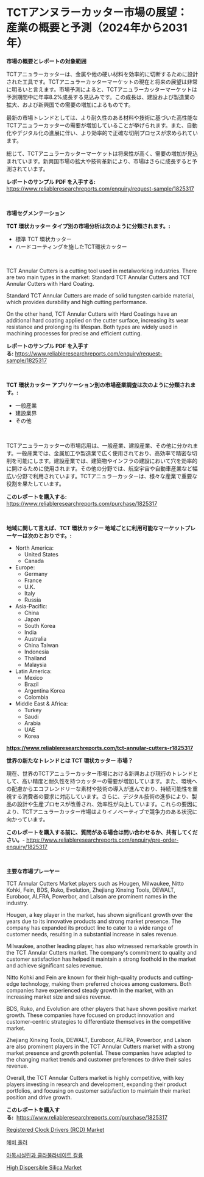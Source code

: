 <p><h1>TCTアンヌラーカッター市場の展望：産業の概要と予測（2024年から2031年）</h1></p><p><strong>市場の概要とレポートの対象範囲</strong></p>
<p><p>TCTアニュラーカッターは、金属や他の硬い材料を効率的に切断するために設計された工具です。TCTアニュラーカッターマーケットの現在と将来の展望は非常に明るいと言えます。市場予測によると、TCTアニュラーカッターマーケットは予測期間中に年率8.2%成長する見込みです。この成長は、建設および製造業の拡大、および新興国での需要の増加によるものです。</p><p>最新の市場トレンドとしては、より耐久性のある材料や技術に基づいた高性能なTCTアニュラーカッターの需要が増加していることが挙げられます。また、自動化やデジタル化の進展に伴い、より効率的で正確な切削プロセスが求められています。</p><p>総じて、TCTアニュラーカッターマーケットは将来性が高く、需要の増加が見込まれています。新興国市場の拡大や技術革新により、市場はさらに成長すると予測されています。</p></p>
<p><strong>レポートのサンプル PDF を入手する:</strong> <a href="https://www.reliableresearchreports.com/enquiry/request-sample/1825317">https://www.reliableresearchreports.com/enquiry/request-sample/1825317</a></p>
<p>&nbsp;</p>
<p><strong>市場セグメンテーション</strong></p>
<p><strong>TCT 環状カッター タイプ別の市場分析は次のように分類されます。:</strong></p>
<p><ul><li>標準 TCT 環状カッター</li><li>ハードコーティングを施したTCT環状カッター</li></ul></p>
<p>&nbsp;</p>
<p><p>TCT Annular Cutters is a cutting tool used in metalworking industries. There are two main types in the market: Standard TCT Annular Cutters and TCT Annular Cutters with Hard Coating. </p><p>Standard TCT Annular Cutters are made of solid tungsten carbide material, which provides durability and high cutting performance. </p><p>On the other hand, TCT Annular Cutters with Hard Coatings have an additional hard coating applied on the cutter surface, increasing its wear resistance and prolonging its lifespan. Both types are widely used in machining processes for precise and efficient cutting.</p></p>
<p><strong>レポートのサンプル PDF を入手する:</strong>&nbsp;<a href="https://www.reliableresearchreports.com/enquiry/request-sample/1825317">https://www.reliableresearchreports.com/enquiry/request-sample/1825317</a></p>
<p>&nbsp;</p>
<p><strong> TCT 環状カッター アプリケーション別の市場産業調査は次のように分類されます。:</strong></p>
<p><ul><li>一般産業</li><li>建設業界</li><li>その他</li></ul></p>
<p>&nbsp;</p>
<p><p>TCTアニュラーカッターの市場応用は、一般産業、建設産業、その他に分かれます。一般産業では、金属加工や製造業で広く使用されており、高効率で精密な切削を可能にします。建設産業では、建築物やインフラの建設において穴を効率的に開けるために使用されます。その他の分野では、航空宇宙や自動車産業など幅広い分野で利用されています。TCTアニュラーカッターは、様々な産業で重要な役割を果たしています。</p></p>
<p><strong>このレポートを購入する:</strong>&nbsp; <a href="https://www.reliableresearchreports.com/purchase/1825317">https://www.reliableresearchreports.com/purchase/1825317</a></p>
<p>&nbsp;</p>
<p><strong>地域に関して言えば、TCT 環状カッター 地域ごとに利用可能なマーケットプレーヤーは次のとおりです。:</strong></p>
<p><ul>
    <li>
        North America:
        <ul>
            <li>United States</li>
            <li>Canada</li>
        </ul>
    </li>
    <li>
        Europe:
        <ul>
            <li>Germany</li>
            <li>France</li>
            <li>U.K.</li>
            <li>Italy</li>
            <li>Russia</li>
        </ul>
    </li>
    <li>
        Asia-Pacific:
        <ul>
            <li>China</li>
            <li>Japan</li>
            <li>South Korea</li>
            <li>India</li>
            <li>Australia</li>
            <li>China Taiwan</li>
            <li>Indonesia</li>
            <li>Thailand</li>
            <li>Malaysia</li>
        </ul>
    </li>
    <li>
        Latin America:
        <ul>
            <li>Mexico</li>
            <li>Brazil</li>
            <li>Argentina Korea</li>
            <li>Colombia</li>
        </ul>
    </li>
    <li>
        Middle East & Africa:
        <ul>
            <li>Turkey</li>
            <li>Saudi</li>
            <li>Arabia</li>
            <li>UAE</li>
            <li>Korea</li>
        </ul>
    </li>
    </ul></p>
<p><strong><a href="https://www.reliableresearchreports.com/tct-annular-cutters-r1825317">https://www.reliableresearchreports.com/tct-annular-cutters-r1825317</a></strong>&nbsp;</p>
<p><strong>世界の新たなトレンドとは TCT 環状カッター 市場？</strong></p>
<p><p>現在、世界のTCTアニュラーカッター市場における新興および現行のトレンドとして、高い精度と耐久性を持つカッターの需要が増加しています。また、環境への配慮からエコフレンドリーな素材や技術の導入が進んでおり、持続可能性を重視する消費者の要求に対応しています。さらに、デジタル技術の進歩により、製品の設計や生産プロセスが改善され、効率性が向上しています。これらの要因により、TCTアニュラーカッター市場はよりイノベーティブで競争力のある状況に向かっています。</p></p>
<p><strong>このレポートを購入する前に、質問がある場合は問い合わせるか、共有してください。</strong>- <a href="https://www.reliableresearchreports.com/enquiry/pre-order-enquiry/1825317">https://www.reliableresearchreports.com/enquiry/pre-order-enquiry/1825317</a></p>
<p>&nbsp;</p>
<p><strong>主要な市場プレーヤー</strong></p>
<p><p>TCT Annular Cutters Market players such as Hougen, Milwaukee, Nitto Kohki, Fein, BDS, Ruko, Evolution, Zhejiang Xinxing Tools, DEWALT, Euroboor, ALFRA, Powerbor, and Lalson are prominent names in the industry. </p><p>Hougen, a key player in the market, has shown significant growth over the years due to its innovative products and strong market presence. The company has expanded its product line to cater to a wide range of customer needs, resulting in a substantial increase in sales revenue.</p><p>Milwaukee, another leading player, has also witnessed remarkable growth in the TCT Annular Cutters market. The company's commitment to quality and customer satisfaction has helped it maintain a strong foothold in the market and achieve significant sales revenue.</p><p>Nitto Kohki and Fein are known for their high-quality products and cutting-edge technology, making them preferred choices among customers. Both companies have experienced steady growth in the market, with an increasing market size and sales revenue.</p><p>BDS, Ruko, and Evolution are other players that have shown positive market growth. These companies have focused on product innovation and customer-centric strategies to differentiate themselves in the competitive market.</p><p>Zhejiang Xinxing Tools, DEWALT, Euroboor, ALFRA, Powerbor, and Lalson are also prominent players in the TCT Annular Cutters market with a strong market presence and growth potential. These companies have adapted to the changing market trends and customer preferences to drive their sales revenue.</p><p>Overall, the TCT Annular Cutters market is highly competitive, with key players investing in research and development, expanding their product portfolios, and focusing on customer satisfaction to maintain their market position and drive growth.</p></p>
<p><strong>このレポートを購入する:</strong>&nbsp;&nbsp;<a href="https://www.reliableresearchreports.com/purchase/1825317">https://www.reliableresearchreports.com/purchase/1825317</a></p>
<p><p><a href="https://www.linkedin.com/pulse/registered-clock-drivers-rcd-market-comprehensive-report-its-xdbwe?trackingId=SgGPICQDOWssvrRzvC144Q%3D%3D">Registered Clock Drivers (RCD) Market</a></p><p><a href="https://medium.com/@nyahreinger1/%EC%A4%91%EC%9E%A5%EB%B9%84-%EC%8B%9C%EC%9E%A5-%EC%8B%9C%EC%9E%A5-cagr-%EC%8B%9C%EC%9E%A5-%EB%8F%99%ED%96%A5-%EB%B0%8F-%EC%84%B1%EC%9E%A5-%EC%A0%84%EB%9E%B5%EC%97%90-%EB%8C%80%ED%95%9C-%ED%86%B5%EC%B0%B0%EB%A0%A5-3aa035944c53">헤비 홀러</a></p><p><a href="https://medium.com/@darrellacocha676/%EC%95%84%EB%AA%A8%EC%8B%9C%EC%8B%A4%EB%A6%B0-%EB%B0%8F-%ED%81%B4%EB%9D%BC%EB%B8%94%EB%A3%A8%EB%82%98%ED%8A%B8-%EC%B9%BC%EB%A5%A8-%EC%8B%9C%EC%9E%A5-%EC%A0%90%EC%9C%A0%EC%9C%A8-%EB%B3%80%EB%8F%99-%EB%B0%8F-%EC%8B%9C%EC%9E%A5-%EC%84%B1%EC%9E%A5-%ED%8A%B8%EB%A0%8C%EB%93%9C-2024-2031-270256c9dbb1">아목시실린과 클라불라네이트 칼륨</a></p><p><a href="https://www.linkedin.com/pulse/high-dispersible-silica-market-size-examines-its-scope-primary-c2tke?trackingId=DGRfY55b%2FFnamkdXG93qHA%3D%3D">High Dispersible Silica Market</a></p></p>